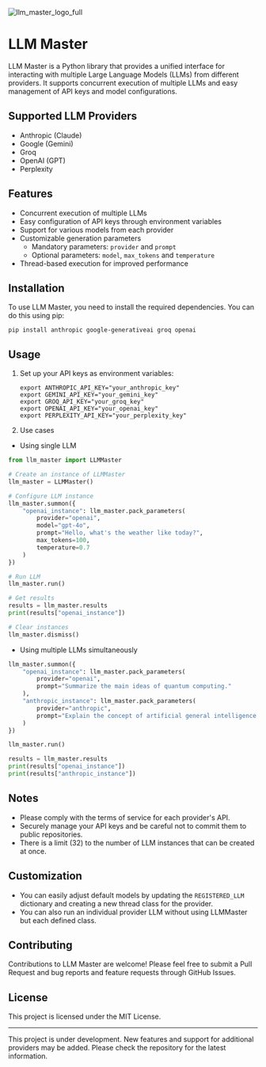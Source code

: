 ![llm_master_logo_full](https://github.com/Habatakurikei/llm_master/assets/131997581/35bc6932-def9-4595-a2b3-2c122fb4e61e)

# LLM Master

LLM Master is a Python library that provides a unified interface for interacting with multiple Large Language Models (LLMs) from different providers. It supports concurrent execution of multiple LLMs and easy management of API keys and model configurations.

## Supported LLM Providers

- Anthropic (Claude)
- Google (Gemini)
- Groq
- OpenAI (GPT)
- Perplexity

## Features

- Concurrent execution of multiple LLMs
- Easy configuration of API keys through environment variables
- Support for various models from each provider
- Customizable generation parameters
  - Mandatory parameters: `provider` and `prompt`
  - Optional parameters: `model`, `max_tokens` and `temperature`
- Thread-based execution for improved performance

## Installation

To use LLM Master, you need to install the required dependencies. You can do this using pip:

```
pip install anthropic google-generativeai groq openai
```

## Usage

1. Set up your API keys as environment variables:

   ```
   export ANTHROPIC_API_KEY="your_anthropic_key"
   export GEMINI_API_KEY="your_gemini_key"
   export GROQ_API_KEY="your_groq_key"
   export OPENAI_API_KEY="your_openai_key"
   export PERPLEXITY_API_KEY="your_perplexity_key"
   ```

2. Use cases

  * Using single LLM

```python
from llm_master import LLMMaster

# Create an instance of LLMMaster
llm_master = LLMMaster()

# Configure LLM instance
llm_master.summon({
    "openai_instance": llm_master.pack_parameters(
        provider="openai",
        model="gpt-4o",
        prompt="Hello, what's the weather like today?",
        max_tokens=100,
        temperature=0.7
    )
})

# Run LLM
llm_master.run()

# Get results
results = llm_master.results
print(results["openai_instance"])

# Clear instances
llm_master.dismiss()
```

  * Using multiple LLMs simultaneously

```python
llm_master.summon({
    "openai_instance": llm_master.pack_parameters(
        provider="openai",
        prompt="Summarize the main ideas of quantum computing."
    ),
    "anthropic_instance": llm_master.pack_parameters(
        provider="anthropic",
        prompt="Explain the concept of artificial general intelligence."
    )
})

llm_master.run()

results = llm_master.results
print(results["openai_instance"])
print(results["anthropic_instance"])
```

## Notes

- Please comply with the terms of service for each provider's API.
- Securely manage your API keys and be careful not to commit them to public repositories.
- There is a limit (32) to the number of LLM instances that can be created at once.

## Customization

- You can easily adjust default models by updating the `REGISTERED_LLM` dictionary and creating a new thread class for the provider.
- You can also run an individual provider LLM without using LLMMaster but each defined class.

## Contributing

Contributions to LLM Master are welcome! Please feel free to submit a Pull Request and bug reports and feature requests through GitHub Issues.

## License

This project is licensed under the MIT License.

---

This project is under development. New features and support for additional providers may be added. Please check the repository for the latest information.

